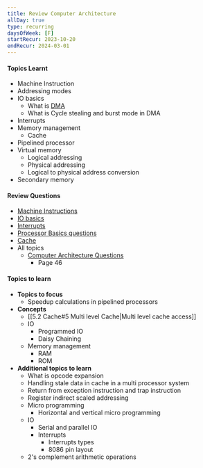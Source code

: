```yaml
---
title: Review Computer Architecture
allDay: true
type: recurring
daysOfWeek: [F]
startRecur: 2023-10-20
endRecur: 2024-03-01
---
```

#### Topics Learnt
- Machine Instruction
- Addressing modes
- IO basics
	- What is [DMA](https://www.geeksforgeeks.org/direct-memory-access-dma-controller-in-computer-architecture/)
	- What is Cycle stealing and burst mode in DMA
- Interrupts
- Memory management
	- Cache
- Pipelined processor
- Virtual memory
	- Logical addressing 
	- Physical addressing
	- Logical to physical address conversion 
- Secondary memory

#### Review Questions
- [Machine Instructions](https://practicepaper.in/gate-cse/machine-instruction?page_no=2)
- [IO basics](https://practicepaper.in/gate-cse/io-interface)
- [Interrupts](https://practicepaper.in/gate-cse/interrupt)
- [Processor Basics questions](https://practicepaper.in/gate-cse/alu-data-path-and-control-unit)
- [Cache](https://practicepaper.in/gate-cse/cache-memory)
- All topics
	- [Computer Architecture Questions](https://practicepaper.in/gate-cse/computer-organization?page_no=46)
		- Page 46

#### Topics to learn 
- **Topics to focus**
	- Speedup calculations in pipelined processors
- **Concepts**
	- [[5.2 Cache#5 Multi level Cache|Multi level cache access]] 
	- IO
		- Programmed IO
		- Daisy Chaining
	- Memory management
		- RAM
		- ROM
- **Additional topics to learn**
	- What is opcode expansion
	- Handling stale data in cache in a multi processor system
	- Return from exception instruction and trap instruction
	- Register indirect scaled addressing
	- Micro programming
		- Horizontal and vertical micro programming
	- IO
		- Serial and parallel IO
		- Interrupts
			- Interrupts types
			- 8086 pin layout
	- 2's complement arithmetic operations